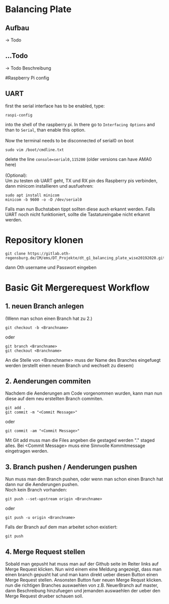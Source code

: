 # Balancing Plate
## Aufbau
-> Todo
## ...Todo
-> Todo Beschreibung

#Raspberry Pi config
## UART
first the serial interface has to be enabled,
type:
```
raspi-config
```
into the shell of the raspberry pi.
In there go to `Interfacing Options` and than to 
`Serial`, than enable this option. <br/><br/>
Now the terminal needs to be disconnected of serial0 on boot
```
sudo vim /boot/cmdline.txt
```
delete the line `console=serial0,115200`
(older versions can have AMA0 here)
<br/><br/>
(Optional): <br/>
Um zu testen ob UART geht,
TX und RX pin des Raspberry pis verbinden, dann
minicom installieren und ausfuehren:
```
sudo apt install minicom
minicom -b 9600 -o -D /dev/serial0
```
Falls man nun Buchstaben tippt sollten diese auch erkannt werden.
Falls UART noch nicht funktioniert, sollte die Tastatureingabe nicht erkannt 
werden.
# Repository klonen
```
git clone https://gitlab.oth-regensburg.de/IM/ems/DT_Projekte/dt_g1_balancing_plate_wise20192020.git
```
dann Oth username und Passwort eingeben 
# Basic Git Mergerequest Workflow
## 1. neuen Branch anlegen
(Wenn man schon einen Branch hat zu 2.)
```
git checkout -b <Branchname>
```
oder
```
git branch <Branchname>
git checkout <Branchname>
```
An die Stelle von \<Branchname\> muss der Name des Branches eingefuegt werden
(erstellt einen neuen Branch und wechselt zu diesem)<br/>

## 2. Aenderungen commiten
Nachdem die Aenderungen am Code vorgenommen wurden, kann man nun diese auf dem 
neu erstellten Branch commiten.
```
git add .
git commit -m "<Commit Message>"
```
oder 
```
git commit -am "<Commit Message>"
```
Mit Git add muss man die Files angeben die gestaged werden "." staged alles.
Bei \<Commit Message\> muss eine Sinnvolle Kommitmessage eingetragen werden.

## 3. Branch pushen / Aenderungen pushen
Nun muss man den Branch pushen, oder wenn man schon einen Branch hat dann 
nur die Aenderungen pushen. <br/>
Noch kein Branch vorhanden: 
```
git push --set-upstream origin <Branchname>
```
oder
```
git push -u origin <Branchname>
```
Falls der Branch auf dem man arbeitet schon existiert: 
```
git push
```

## 4. Merge Request stellen
Sobald man gepusht hat muss man auf der Github seite im Reiter links auf 
Merge Request klicken. Nun wird einem eine Meldung angezeigt, dass man 
einen branch gepusht hat und man kann direkt ueber diesen Button 
einen Merge Request stellen. Ansonsten Button fuer neuen Merge Requst klicken.
nun die richtigen Branches auswaehlen von z.B. NeuerBranch auf master, dann 
Beschreibung hinzufuegen und jemanden auswaehlen der ueber den Merge Request 
drueber schauen soll.
